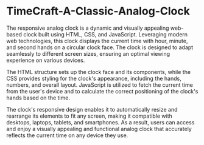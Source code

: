 # TimeCraft-A-Classic-Analog-Clock
The responsive analog clock is a dynamic and visually appealing web-based clock built using HTML, CSS, and JavaScript. Leveraging modern web technologies, this clock displays the current time with hour, minute, and second hands on a circular clock face. The clock is designed to adapt seamlessly to different screen sizes, ensuring an optimal viewing experience on various devices.

The HTML structure sets up the clock face and its components, while the CSS provides styling for the clock's appearance, including the hands, numbers, and overall layout. JavaScript is utilized to fetch the current time from the user's device and to calculate the correct positioning of the clock's hands based on the time.

The clock's responsive design enables it to automatically resize and rearrange its elements to fit any screen, making it compatible with desktops, laptops, tablets, and smartphones. As a result, users can access and enjoy a visually appealing and functional analog clock that accurately reflects the current time on any device they use.
